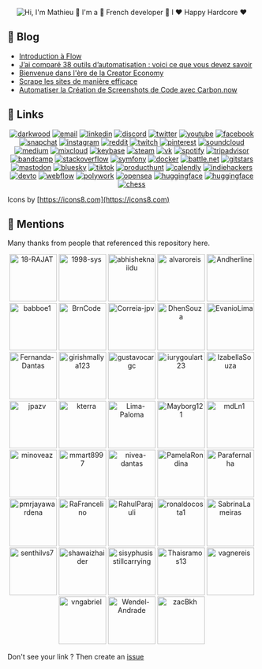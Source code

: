 <p align="center">
  <img src="https://github.com/matyo91/matyo91/raw/main/assets/github.gif" alt="Hi, I'm Mathieu 👋 I'm a 🚀 French developer 🚀 I ❤️ Happy Hardcore ❤️">
</p>

<!--
How to make this gif ?

I made my with https://codesandbox.io/s/github-profile-2ijk7
Then i recorded my screen to gif on Mac with Quicktime  and save result to [assets/github.mov](assets/github.mov)
This [gist](https://gist.github.com/tskaggs/6394639) help me to create a dedicated command that convert MOV to GIF.
Type this command `make generate-gif` to generate [assets/github.gif](assets/github.gif)
-->

## :memo: Blog

<!-- BLOG-POST-LIST:START -->
- [Introduction à Flow](https://blog.darkwood.com/article/introduction-a-flow)
- [J’ai comparé 38 outils d’automatisation : voici ce que vous devez savoir](https://blog.darkwood.com/article/jai-compare-38-outils-dautomatisation-voici-ce-que-vous-devez-savoir)
- [Bienvenue dans l'ère de la Creator Economy](https://blog.darkwood.com/article/bienvenue-dans-lere-de-la-creator-economy)
- [Scrape les sites de manière efficace](https://blog.darkwood.com/article/scrape-les-sites-de-maniere-efficace)
- [Automatiser la Création de Screenshots de Code avec Carbon.now](https://blog.darkwood.com/article/automatiser-la-creation-de-screenshots-de-code-avec-carbon-now)
<!-- BLOG-POST-LIST:END -->

## :link: Links

<p align="center">
  <a href="https://darkwood.com"><img src="https://img.icons8.com/fluent/96/000000/domain.png" alt="darkwood"/></a>
  <a href="mailto:matyo91@gmail.com"><img src="https://img.icons8.com/color/96/000000/gmail.png" alt="email"/></a>
  <a href="https://www.linkedin.com/in/mathieu-ledru"><img src="https://img.icons8.com/color/96/000000/linkedin.png" alt="linkedin"/></a>
  <a href="https://discord.gg/tMDCF8RyvE"><img src="https://img.icons8.com/color/96/000000/discord-logo.png" alt="discord"/></a>
  <a href="https://twitter.com/matyo91"><img src="https://img.icons8.com/color/96/000000/twitter-squared.png" alt="twitter"/></a>
  <a href="https://www.youtube.com/user/matyo91"><img src="https://img.icons8.com/color/96/000000/youtube.png" alt="youtube"/></a>
  <a href="https://www.facebook.com/matyo91"><img src="https://img.icons8.com/color/96/000000/facebook.png" alt="facebook"/></a>
  <a href="https://www.snapchat.com/add/matyo91"><img src="https://img.icons8.com/color/96/000000/snapchat.png" alt="snapchat"/></a>
  <a href="https://www.instagram.com/matyo91"><img src="https://img.icons8.com/color/96/000000/instagram-new.png" alt="instagram"/></a>
  <a href="https://www.reddit.com/user/matyo91"><img src="https://img.icons8.com/color/96/000000/reddit.png" alt="reddit"/></a>
  <a href="https://www.twitch.tv/matyo91"><img src="https://img.icons8.com/color/96/000000/twitch--v2.png" alt="twitch"/></a>
  <a href="https://fr.pinterest.com/matyo91"><img src="https://img.icons8.com/color/96/000000/pinterest--v1.png" alt="pinterest"/></a>
  <a href="https://soundcloud.com/djmatyo91"><img src="https://img.icons8.com/color/96/000000/soundcloud.png" alt="soundcloud"/></a>
  <a href="https://medium.com/@matyo91"><img src="https://img.icons8.com/color/96/000000/medium-logo.png" alt="medium"/></a>
  <a href="https://www.mixcloud.com/matyo91"><img src="https://img.icons8.com/windows/96/000000/mixcloud.png" alt="mixcloud"/></a>
  <a href="https://keybase.io/matyo91"><img src="https://img.icons8.com/windows/96/000000/keybase2.png" alt="keybase"/></a>
  <a href="https://steamcommunity.com/id/matyo91"><img src="https://img.icons8.com/fluent/96/000000/steam.png" alt="steam"/></a>
  <a href="https://vk.com/matyo91"><img src="https://img.icons8.com/nolan/96/vk-circled.png" alt="vk"/></a>
  <a href="https://open.spotify.com/user/matyo91"><img src="https://img.icons8.com/color/96/000000/spotify--v1.png" alt="spotify"/></a>
  <a href="https://tripadvisor.com/members/matyo91"><img src="https://img.icons8.com/color/96/000000/tripadvisor.png" alt="tripadvisor"/></a>
  <a href="https://www.bandcamp.com/matyo91"><img src="https://img.icons8.com/nolan/96/bandcamp-button.png" alt="bandcamp"/></a>
  <a href="https://stackoverflow.com/users/4027349/mathieu-ledru"><img src="https://img.icons8.com/color/96/000000/stackoverflow.png" alt="stackoverflow"/></a>
  <a href="https://connect.symfony.com/profile/matyo91"><img src="https://img.icons8.com/color/96/000000/symfony.png" alt="symfony"/></a>
  <a href="https://hub.docker.com/u/matyo91"><img src="https://img.icons8.com/color/96/000000/docker.png" alt="docker"/></a>
  <a href="mailto:Matyo#2285"><img src="https://img.icons8.com/color/96/000000/battle-net.png" alt="battle.net"/></a>
  <a href="https://git-stars.com/user/matyo91"><img src="https://img.icons8.com/color/96/000000/star.png" alt="gitstars"/></a>
  <a href="https://mastodon.social/@matyo91"><img src="https://img.icons8.com/windows/96/mastodon.png" alt="mastodon"/></a>
  <a href="https://bsky.app/profile/matyo91.bsky.social"><img src="https://img.icons8.com/emoji/96/blue-square-emoji.png" alt="bluesky"/></a>
  <a href="https://www.tiktok.com/@matyo91_"><img src="https://img.icons8.com/color/96/tiktok.png" alt="tiktok"/></a>
  <a href="https://www.producthunt.com/@matyo91"><img src="https://img.icons8.com/ios-glyphs/96/product-hunt.png" alt="producthunt"/></a>
  <a href="https://calendly.com/matyo91"><img src="https://img.icons8.com/ios-glyphs/96/calendar.png" alt="calendly"/></a>
  <a href="https://www.indiehackers.com/matyo91"><img src="https://img.icons8.com/sf-regular-filled/96/bookmark.png" alt="indiehackers"/></a>
  <a href="https://dev.to/matyo91"><img src="https://img.icons8.com/windows/96/dev.png" alt="devto"/></a>
  <a href="https://webflow.com/@matyo91"><img src="https://img.icons8.com/color/96/webflow.png" alt="webflow"/></a>
  <a href="https://www.polywork.com/matyo91"><img src="https://img.icons8.com/fluency-systems-filled/96/add-bookmark.png" alt="polywork"/></a>
  <a href="https://opensea.io/matyo91"><img src="https://img.icons8.com/color/96/opensea.png" alt="opensea"/></a>
  <a href="https://huggingface.co/matyo91"><img src="https://img.icons8.com/emoji/96/hugging-face.png" alt="huggingface"/></a>
  <a href="https://speakerdeck.com/matyo91"><img src="https://img.icons8.com/windows/96/speaker-deck.png" alt="huggingface"/></a>
  <a href="https://www.chess.com/member/matyo91"><img src="https://img.icons8.com/color/96/knight.png" alt="chess"/></a>
</p>

Icons by [https://icons8.com](https://icons8.com)

## :wave: Mentions

Many thanks from people that referenced this repository here.

<p align="center">
<!-- MENTIONS-LIST:START -->
<a href="https://github.com/18-RAJAT/18-RAJAT"><img src="https://github.com/18-RAJAT.png?size=96" alt="18-RAJAT" width="96px" height="96px" /></a>
<a href="https://github.com/1998-sys/1998-sys"><img src="https://github.com/1998-sys.png?size=96" alt="1998-sys" width="96px" height="96px" /></a>
<a href="https://github.com/abhisheknaiidu/awesome-github-profile-readme"><img src="https://github.com/abhisheknaiidu.png?size=96" alt="abhisheknaiidu" width="96px" height="96px" /></a>
<a href="https://github.com/alvaroreis/alvaroreis"><img src="https://github.com/alvaroreis.png?size=96" alt="alvaroreis" width="96px" height="96px" /></a>
<a href="https://github.com/Andherline/Andherline"><img src="https://github.com/Andherline.png?size=96" alt="Andherline" width="96px" height="96px" /></a>
<a href="https://github.com/babboe1/babboe1"><img src="https://github.com/babboe1.png?size=96" alt="babboe1" width="96px" height="96px" /></a>
<a href="https://github.com/BrnCode/BrnCode"><img src="https://github.com/BrnCode.png?size=96" alt="BrnCode" width="96px" height="96px" /></a>
<a href="https://github.com/Correia-jpv/fucking-awesome-github-profile-readme"><img src="https://github.com/Correia-jpv.png?size=96" alt="Correia-jpv" width="96px" height="96px" /></a>
<a href="https://github.com/DhenSouza/DhenSouza"><img src="https://github.com/DhenSouza.png?size=96" alt="DhenSouza" width="96px" height="96px" /></a>
<a href="https://github.com/EvanioLima/EvanioLima"><img src="https://github.com/EvanioLima.png?size=96" alt="EvanioLima" width="96px" height="96px" /></a>
<a href="https://github.com/Fernanda-Dantas/Fernanda-Dantas"><img src="https://github.com/Fernanda-Dantas.png?size=96" alt="Fernanda-Dantas" width="96px" height="96px" /></a>
<a href="https://github.com/girishmallya123/girishmallya123"><img src="https://github.com/girishmallya123.png?size=96" alt="girishmallya123" width="96px" height="96px" /></a>
<a href="https://github.com/gustavocargc/gustavocargc"><img src="https://github.com/gustavocargc.png?size=96" alt="gustavocargc" width="96px" height="96px" /></a>
<a href="https://github.com/iurygoulart23/iurygoulart23"><img src="https://github.com/iurygoulart23.png?size=96" alt="iurygoulart23" width="96px" height="96px" /></a>
<a href="https://github.com/IzabellaSouza/IzabellaSouza"><img src="https://github.com/IzabellaSouza.png?size=96" alt="IzabellaSouza" width="96px" height="96px" /></a>
<a href="https://github.com/jpazv/jpazv"><img src="https://github.com/jpazv.png?size=96" alt="jpazv" width="96px" height="96px" /></a>
<a href="https://www.youtube.com/watch?v=9RZblj1uQ_0&t=2715s"><img src="https://github.com/kterra.png?size=96" alt="kterra" width="96px" height="96px" /></a>
<a href="https://github.com/Lima-Paloma/Lima-Paloma"><img src="https://github.com/Lima-Paloma.png?size=96" alt="Lima-Paloma" width="96px" height="96px" /></a>
<a href="https://github.com/Mayborg121"><img src="https://github.com/Mayborg121.png?size=96" alt="Mayborg121" width="96px" height="96px" /></a>
<a href="https://github.com/mdLn1/mdLn1"><img src="https://github.com/mdLn1.png?size=96" alt="mdLn1" width="96px" height="96px" /></a>
<a href="https://github.com/minoveaz/github-perfil-readme-asombrosos"><img src="https://github.com/minoveaz.png?size=96" alt="minoveaz" width="96px" height="96px" /></a>
<a href="https://github.com/mmart8997/mmart8997"><img src="https://github.com/mmart8997.png?size=96" alt="mmart8997" width="96px" height="96px" /></a>
<a href="https://github.com/nivea-dantas/nivea-dantas"><img src="https://github.com/nivea-dantas.png?size=96" alt="nivea-dantas" width="96px" height="96px" /></a>
<a href="https://github.com/PamelaRondina/step-by-step"><img src="https://github.com/PamelaRondina.png?size=96" alt="PamelaRondina" width="96px" height="96px" /></a>
<a href="https://github.com/Parafernalha/Parafernalha"><img src="https://github.com/Parafernalha.png?size=96" alt="Parafernalha" width="96px" height="96px" /></a>
<a href="https://github.com/pmrjayawardena"><img src="https://github.com/pmrjayawardena.png?size=96" alt="pmrjayawardena" width="96px" height="96px" /></a>
<a href="https://github.com/RaFrancelino/RaFrancelino"><img src="https://github.com/RaFrancelino.png?size=96" alt="RaFrancelino" width="96px" height="96px" /></a>
<a href="https://github.com/RahulParajuli/RahulParajuli"><img src="https://github.com/RahulParajuli.png?size=96" alt="RahulParajuli" width="96px" height="96px" /></a>
<a href="https://github.com/ronaldocosta1/ronaldocosta1"><img src="https://github.com/ronaldocosta1.png?size=96" alt="ronaldocosta1" width="96px" height="96px" /></a>
<a href="https://github.com/SabrinaLameiras"><img src="https://github.com/SabrinaLameiras.png?size=96" alt="SabrinaLameiras" width="96px" height="96px" /></a>
<a href="https://github.com/senthilvs7/senthilvs7"><img src="https://github.com/senthilvs7.png?size=96" alt="senthilvs7" width="96px" height="96px" /></a>
<a href="https://github.com/shawaizhaider"><img src="https://github.com/shawaizhaider.png?size=96" alt="shawaizhaider" width="96px" height="96px" /></a>
<a href="https://github.com/sisyphusisstillcarrying"><img src="https://github.com/sisyphusisstillcarrying.png?size=96" alt="sisyphusisstillcarrying" width="96px" height="96px" /></a>
<a href="https://github.com/Thaisramos13/Thaisramos13"><img src="https://github.com/Thaisramos13.png?size=96" alt="Thaisramos13" width="96px" height="96px" /></a>
<a href="https://github.com/vagnereis/vagnereis"><img src="https://github.com/vagnereis.png?size=96" alt="vagnereis" width="96px" height="96px" /></a>
<a href="https://github.com/vngabriel/vngabriel"><img src="https://github.com/vngabriel.png?size=96" alt="vngabriel" width="96px" height="96px" /></a>
<a href="https://github.com/Wendel-Andrade/Wendel-Andrade"><img src="https://github.com/Wendel-Andrade.png?size=96" alt="Wendel-Andrade" width="96px" height="96px" /></a>
<a href="https://github.com/zacBkh/zacBkh"><img src="https://github.com/zacBkh.png?size=96" alt="zacBkh" width="96px" height="96px" /></a>
<!-- MENTIONS-LIST:END -->
</p>

Don't see your link ? Then create an [issue](https://github.com/matyo91/matyo91/issues/new?assignees=matyo91&labels=documentation&template=add_mention.md&title=Add%20a%20new%20mention%20to%20README.md)

